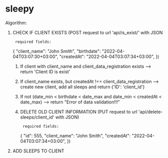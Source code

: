 # sleepy

Algorithm:

1. CHECK IF CLIENT EXISTS (POST request to url 'api/is_exist/' with JSON

        required fields:
    {
        "client_name": "John Smith",
        "birthdate": "2022-04-04T03:07:30+03:00",
        "createdAt": "2022-04-04T03:07:34+03:00",
    })
   1. If client with client_name and client_data_registration exists 
                      --> return 'Client ID is exist'
   2. If client_name exists, but createdAt !== client_data_registration 
                      --> create new client, add all sleeps and return {'ID': 'client_id'}
   3. If not (date_min < birthdate < date_max and date_min < createdAt < date_max)
                      --> return "Error of data validation!!!"

   4. DELETE OLD CLIENT INFORMATION (PUT request to url 'api/delete-sleeps/client_id' with JSON)

           required fields:
       {
           "id": 555,
           "client_name": "John Smith",
           "createdAt": "2022-04-04T03:07:34+03:00",
       })


3. ADD SLEEPS TO CLIENT
